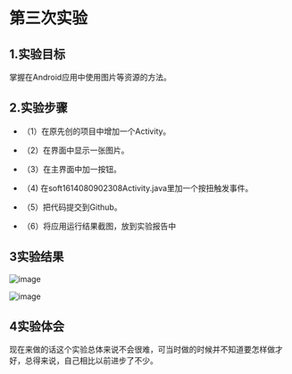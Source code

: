 ﻿# 第三次实验

## 1.实验目标
掌握在Android应用中使用图片等资源的方法。

## 2.实验步骤

* （1）在原先创的项目中增加一个Activity。

* （2）在界面中显示一张图片。

* （3）在主界面中加一按钮。

* （4) 在soft1614080902308Activity.java里加一个按扭触发事件。

* （5）把代码提交到Github。

* （6）将应用运行结果截图，放到实验报告中

## 3实验结果

![image](https://github.com/lin1085271231/android-labs-2018/blob/master/soft1614080902308/%E7%AC%AC3%E6%AC%A1%E5%AE%9E%E9%AA%8C%E5%9B%BE%E7%89%871.PNG)

![image](https://github.com/lin1085271231/android-labs-2018/blob/master/soft1614080902308/%E7%AC%AC3%E6%AC%A1%E5%AE%9E%E9%AA%8C%E5%9B%BE%E7%89%872.PNG)

## 4实验体会

现在来做的话这个实验总体来说不会很难，可当时做的时候并不知道要怎样做才好，总得来说，自己相比以前进步了不少。